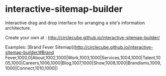 interactive-sitemap-builder
===========================

Interactive drag and drop interface for arranging a site's information architecture. 

Create your own at : http://circlecube.github.io/interactive-sitemap-builder/

Examples: [Brand Fever Sitemap](http://circlecube.github.io/interactive-sitemap-builder/#Brand Fever,1000,0|About,1002,1000|Work,1003,1000|Services,1004,1000|Talent,1005,1000|Careers,1006,1000|Blog,1007,1000|Show,1008,1000|Brandisms,1009,1000|Connect,1010,1000|)

